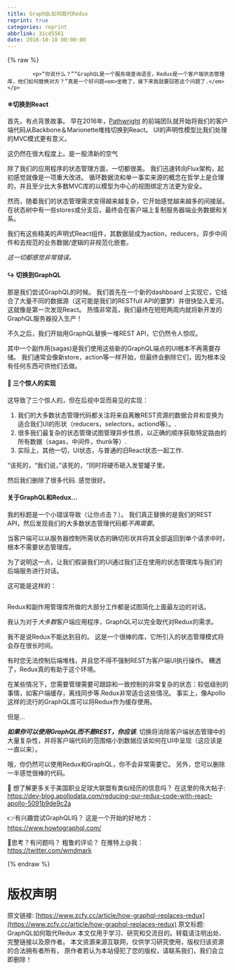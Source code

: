 ```yaml
---
title: GraphQL如何取代Redux
reprint: true
categories: reprint
abbrlink: 31cd5561
date: 2018-10-18 00:00:00
---
```


{% raw %}

            <p>“你说什么？”“GraphQL是一个服务端查询语言，Redux是一个客户端状态管理库，他们如何替换对方？”真是一个好问题<em>坐稳了，接下来我就要回答这个问题了.</em></p>
<h4>⚛️切换到React</h4>
<p>首先，有点背景故事。 早在2016年，<a href="https://www.pathwright.com/">Pathwright</a> 的前端团队就开始将我们的客户端代码从Backbone＆Marionette堆栈切换到React。 UI的声明性模型比我们处理的MVC模式更有意义。</p>
<p>这仍然在很大程度上。是一股清新的空气</p>
<p>除了我们的应用程序的状态管理方面，一切都很美。 我们迅速转向Flux架构，起初感觉就像是一项重大改进。 循环数据流和单一事实来源的概念在哲学上是合理的，并且至少比大多数MVC库的以模型为中心的视图绑定方法更为安全。</p>
<p>然而，随着我们的状态管理需求变得越来越复杂，它开始感觉越来越多的间接层。 在状态树中有一些stores或分支后，最终会在客户端上复制服务器端业务数据和关系。</p>
<p>我们有这些精美的声明式React组件，其数据层成为action，reducers，异步中间件和去规范的业务数据/逻辑的非规范化嵌套。</p>
<p><em>这一切都感觉非常错误。</em></p>
<h4>↪️ 切换到GraphQL</h4>
<p>那是我们尝试GraphQL的时候。 我们首先在一个新的dashboard 上实现它，它结合了大量不同的数据源（这可能是我们的RESTfull API的噩梦）并很快坠入爱河。 这就像是第一次发现React。 热情非常高，我们最终在短短两周内就将新开发的GraphQL服务器投入生产！</p>
<p>不久之后，我们开始用GraphQL替换一堆REST API，它仍然令人惊叹。</p>
<p>其中一个副作用(sagas)是我们使用这些新的GraphQL端点的UI根本不再需要存储。 我们通常会像新store，action等一样开始，但最终会删除它们，因为根本没有任何东西可供他们去做。</p>
<h4>🤯 三个惊人的实现</h4>
<p>这导致了三个惊人的，但在后视中显而易见的实现：</p>
<ol>
<li>我们的大多数状态管理代码都关注将来自离散REST资源的数据合并和变换为适合我们UI的形状（reducers，selectors，actiond等）。.</li>
<li>很多我们最复杂的状态管理试图管理异步性质，以正确的顺序获取特定路由的所有数据（sagas，中间件，thunk等）.</li>
<li>实际上，其他一切，UI状态，与普通的旧React状态一起工作.</li>
</ol>
<p>“该死的，“我们说，”该死的，“同时将硬币砸入发誓罐子里。</p>
<p>然后我们删除了很多代码.  感觉很好。</p>
<h4>关于GraphQL和Redux…</h4>
<p>我的标题是一个小错误导致（让你点击？）。 我们真正替换的是我们的REST API，然后发现我们的大多数状态管理代码都<em>不再需要</em>。</p>
<p>当客户端可以从服务器控制所需状态的确切形状并将其全部返回到单个请求中时，根本不需要状态管理库。</p>
<p>为了说明这一点，让我们假装我们的UI通过我们正在使用的状态管理库与我们的后端服务进行对话。</p>
<p>这可能是这样的：</p>
<p><img src="https://p0.ssl.qhimg.com/t01f656d1ce77fc0b5a.png" alt=""></p>
<p>Redux和副作用管理库所做的大部分工作都是试图简化上面最左边的对话。</p>
<p>我认为对于<em>大多数</em>客户端应用程序，GraphQL可以完全取代对Redux的需求。</p>
<p>我不是说Redux不能达到目的。 这是一个很棒的库，它所引入的状态管理模式将会存在很长时间。</p>
<p>有时您无法控制后端堆栈，并且您不得不强制REST为客户端UI执行操作。 糟透了，Redux真的有助于这个环境。</p>
<p>在某些情况下，您需要管理需要可跟踪和一致控制的非常复杂的状态：较低级别的事情，如客户端缓存，离线同步等.Redux非常适合这些情况。 事实上，像Apollo这样的流行的GraphQL库可以将Redux作为缓存使用。</p>
<p>但是…</p>
<p><strong><em>如果你可以使用GraphQL而不是REST，你应该</em></strong>. 切换将消除客户端状态管理中的大量复杂性，并将客户端代码的范围缩小到数据应该如何在UI中呈现（这应该是一直以来）。</p>
<p>哦，你仍然可以使用Redux和GraphQL，你不会非常需要它。 另外，您可以删除一半感觉很棒的代码。</p>
<p>🤔 想了解更多关于美国职业足球大联盟有类似经历的信息吗？ 在这里的伟大帖子: <a href="https://dev-blog.apollodata.com/reducing-our-redux-code-with-react-apollo-5091b9de9c2a">https://dev-blog.apollodata.com/reducing-our-redux-code-with-react-apollo-5091b9de9c2a</a></p>
<p>👉有兴趣尝试GraphQL吗？ 这是一个开始的好地方： <a href="https://www.howtographql.com/">https://www.howtographql.com/</a></p>
<p>🤨思考？有问题吗？ 粗鲁的评论？ 在推特上@我： <a href="https://twitter.com/wmdmark">https://twitter.com/wmdmark</a></p>

          
{% endraw %}

# 版权声明
原文链接: [https://www.zcfy.cc/article/how-graphql-replaces-redux](https://www.zcfy.cc/article/how-graphql-replaces-redux)
原文标题: GraphQL如何取代Redux
本文仅用于学习、研究和交流目的。转载请注明出处、完整链接以及原作者。
本文资源来源互联网，仅供学习研究使用，版权归该资源的合法拥有者所有，
原作者若认为本站侵犯了您的版权，请联系我们，我们会立即删除！
